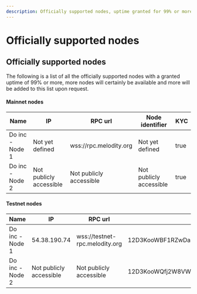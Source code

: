 ```yaml
---
description: Officially supported nodes, uptime granted for 99% or more
---
```


# Officially supported nodes

## Officially supported nodes

The following is a list of all the officially supported nodes with a granted uptime of 99% or more, more nodes will certainly be available and more will be added to this list upon request.

#### Mainnet nodes

<table><thead><tr><th>Name</th><th>IP</th><th>RPC url</th><th>Node identifier</th><th data-type="checkbox">KYC</th></tr></thead><tbody><tr><td>Do inc - Node 1 </td><td>Not yet defined</td><td>wss://rpc.melodity.org</td><td>Not yet defined</td><td>true</td></tr><tr><td>Do inc - Node 2</td><td>Not publicly accessible</td><td>Not publicly accessible</td><td>Not publicly accessible</td><td>true</td></tr></tbody></table>

#### Testnet nodes

<table><thead><tr><th>Name</th><th>IP</th><th>RPC url</th><th>Node identifier</th><th data-type="checkbox">KYC</th></tr></thead><tbody><tr><td>Do inc - Node 1 </td><td>54.38.190.74</td><td>wss://testnet-rpc.melodity.org</td><td>12D3KooWBF1RZwDaCTot53Z43zVyLi3rjPLqT2jPfdn9etYGMDQL</td><td>true</td></tr><tr><td>Do inc - Node 2</td><td>Not publicly accessible</td><td>Not publicly accessible</td><td>12D3KooWQfj2W8VW1NRTwPUcRRussHw3Z83898NRs8zgFB7xBCC4</td><td>true</td></tr></tbody></table>

